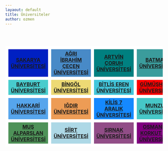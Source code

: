 ```yaml
---
layaout: default
title: Üniversiteler
author: ozmen
---
```

<table class="unv">
  <br><br>
  <tr>
    <th style="background-color: #0020C2; border: 10px solid #FFFFFF"><a href="https://uzep.sakarya.edu.tr">SAKARYA ÜNİVERSİTESİ</a></th>
    <th style="background-color: #488AC7; border: 10px solid #FFFFFF"><a href="https://uzep.agri.edu.tr">AĞRI İBRAHİM ÇEÇEN ÜNİVERSİTESİ</a></th>
    <th style="background-color: #008080; border: 10px solid #FFFFFF"><a href="https://uzep.artvin.edu.tr">ARTVİN ÇORUH ÜNİVERSİTESİ</a></th>
    <th style="background-color: #3B9C9C; border: 10px solid #FFFFFF"><a href="https://uzep.batman.edu.tr">BATMAN ÜNİVERSİTESİ</a></th>
  </tr>

  <tr>
    <th style="background-color: #48CCCD; border: 10px solid #FFFFFF"><a href="https://uzep.bayburt.edu.tr">BAYBURT ÜNİVERSİTESİ</a></th>
    <th style="background-color: #EDDA74; border: 10px solid #FFFFFF"><a href="https://uzep.bingol.edu.tr">BİNGÖL ÜNİVERSİTESİ</a></th>
    <th style="background-color: #43C6DB; border: 10px solid #FFFFFF"><a href="https://uzep.beu.edu.tr">BİTLİS EREN ÜNİVERSİTESİ</a></th>
    <th style="background-color: #FF0000; border: 10px solid #FFFFFF"><a href="https://uzep.gumushane.edu.tr">GÜMÜŞHANE ÜNİVERSİTESİ</a></th>
  </tr>
  
  <tr>
    <th style="background-color: #56A5EC; border: 10px solid #FFFFFF"><a href="https://uzep.hakkari.edu.tr">HAKKARİ ÜNİVERSİTESİ</a></th>
    <th style="background-color: #ED9C55; border: 10px solid #FFFFFF"><a href="https://uzep.igdir.edu.tr">IĞDIR ÜNİVERSİTESİ</a></th>
    <th style="background-color: #1589FF; border: 10px solid #FFFFFF"><a href="https://uzep.kilis.edu.tr">KİLİS 7 ARALIK ÜNİVERSİTESİ</a></th>
    <th style="background-color: #46C7C7; border: 10px solid #FFFFFF"><a href="https://uzep.munzur.edu.tr">MUNZUR ÜNİVERSİTESİ</a></th>
  </tr>
  
  <tr>
    <th style="background-color: #4E9258; border: 10px solid #FFFFFF"><a href="https://uzep.alparslan.edu.tr">MUŞ ALPARSLAN ÜNİVERSİTESİ</a></th>
    <th style="background-color: #ADD8E6; border: 10px solid #FFFFFF"><a href="https://uzep.siirt.edu.tr">SİİRT ÜNİVERSİTESİ</a></th>
    <th style="background-color: #914D87; border: 10px solid #FFFFFF"><a href="https://uzep.sirnak.edu.tr">ŞIRNAK ÜNİVERSİTESİ</a></th>
    <th style="background-color: #800080; border: 10px solid #FFFFFF"><a href="https://uzep.osmaniye.edu.tr">OSMANİYE KORKUT ATA ÜNİVERSİTESİ</a></th>
  </tr>

</table>
